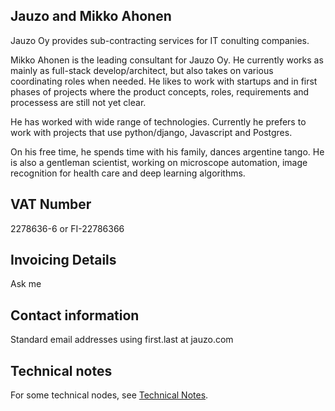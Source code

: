## Jauzo and Mikko Ahonen

Jauzo Oy provides sub-contracting services for IT conulting companies.

Mikko Ahonen is the leading consultant for Jauzo Oy. He currently works as mainly as full-stack develop/architect, but also takes on various coordinating roles when needed. He likes to work with startups and in first phases of projects where the product concepts, roles, requirements and 
processess are still not yet clear.

He has worked with wide range of technologies. Currently he prefers to work with projects that use python/django, Javascript and Postgres.

On his free time, he spends time with his family, dances argentine tango. He is also a gentleman scientist, working on microscope automation, image recognition for health care and deep learning algorithms.

## VAT Number

2278636-6 or FI-22786366

## Invoicing Details

Ask me

## Contact information

Standard email addresses using first.last at jauzo.com

## Technical notes

For some technical nodes, see [Technical Notes](https://mikko-ahonen.github.io/technical-notes.html).

